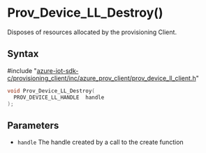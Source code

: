# Prov_Device_LL_Destroy()

Disposes of resources allocated by the provisioning Client.

## Syntax

\#include "[azure-iot-sdk-c/provisioning_client/inc/azure_prov_client/prov_device_ll_client.h](../iot-c-ref-prov-device-ll-client-h.md)"  
```C
void Prov_Device_LL_Destroy(
  PROV_DEVICE_LL_HANDLE  handle
);
```

## Parameters
* `handle` The handle created by a call to the create function

